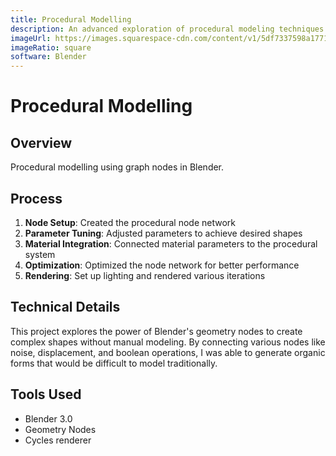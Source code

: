 ```yaml
---
title: Procedural Modelling
description: An advanced exploration of procedural modeling techniques using Blender's node-based system to create complex shapes and patterns.
imageUrl: https://images.squarespace-cdn.com/content/v1/5df7337598a1771a4a73ef26/7ab94758-9d5a-4a27-ba56-ec09d5d1a733/rendered1.png?format=750w
imageRatio: square
software: Blender
---
```


# Procedural Modelling

## Overview
Procedural modelling using graph nodes in Blender.

## Process
1. **Node Setup**: Created the procedural node network
2. **Parameter Tuning**: Adjusted parameters to achieve desired shapes
3. **Material Integration**: Connected material parameters to the procedural system
4. **Optimization**: Optimized the node network for better performance
5. **Rendering**: Set up lighting and rendered various iterations

## Technical Details
This project explores the power of Blender's geometry nodes to create complex shapes without manual modeling. By connecting various nodes like noise, displacement, and boolean operations, I was able to generate organic forms that would be difficult to model traditionally.

## Tools Used
- Blender 3.0
- Geometry Nodes
- Cycles renderer
